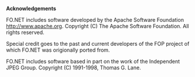 **Acknowledgements**

FO.NET includes software developed by the Apache Software Foundation http://www.apache.org.
Copyright (C) The Apache Software Foundation. All rights reserved.

Special credit goes to the past and current developers of the FOP project of which FO.NET was origionally ported from.

FO.NET includes software based in part on the work of the Independent JPEG Group. Copyright (C) 1991-1998, Thomas G. Lane.